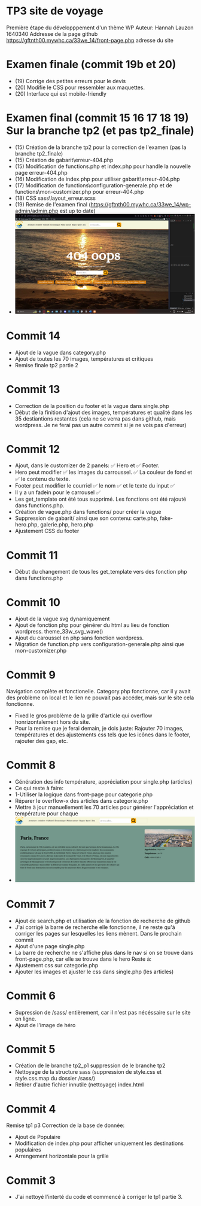 # TP3 site de voyage
Première étape du développpement d'un thème WP
Auteur: Hannah Lauzon 1640340
Addresse de la page github
https://gftnth00.mywhc.ca/33we_14/front-page.php adresse du site

# Examen finale (commit 19b et 20)
- (19) Corrige des petites erreurs pour le devis
- (20) Modifie le CSS pour ressembler aux maquettes. 
- (20) Interface qui est mobile-friendly

# Examen final (commit 15 16 17 18 19) Sur la branche tp2 (et pas tp2_finale)
- (15) Création de la branche tp2 pour la correction de l'examen (pas la branche tp2_finale)
- (15) Création de gabarit\erreur-404.php
- (15) Modification de functions.php et index.php pour handle la nouvelle page erreur-404.php
- (16) Modification de index.php pour utiliser gabarit\erreur-404.php
- (17) Modification de functions\configuration-generale.php et de functions\mon-customizer.php pour erreur-404.php
- (18) CSS sass\layout\_erreur.scss
- (19) Remise de l'examen final (https://gftnth00.mywhc.ca/33we_14/wp-admin/admin.php est up to date)
- ![Alt text](github/image2.png)
 
# Commit 14
- Ajout de la vague dans category.php
- Ajout de toutes les 70 images, températures et critiques
- Remise finale tp2 partie 2

# Commit 13
- Correction de la position du footer et la vague dans single.php
- Début de la finition d'ajout des images, températures et qualité dans les 35 destiantions restantes (cela ne se verra pas dans github, mais wordpress. Je ne ferai pas un autre commit si je ne vois pas d'erreur)

# Commit 12
- Ajout, dans le customizer de 2 panels: ✅ Hero et ✅ Footer.
- Hero peut modifier ✅ les images du carroussel. ✅ La couleur de fond et ✅ le contenu du texte.
- Footer peut modifier le courriel ✅ le nom ✅ et le texte du input ✅
- Il y a un fadein pour le carrousel ✅
- Les get_template ont été tous supprimé. Les fonctions ont été rajouté dans functions.php.
- Création de vague.php dans functions/ pour créer la vague
- Suppression de gabarit/ ainsi que son contenu: carte.php, fake-hero.php, galerie.php, hero.php
- Ajustement CSS du footer

# Commit 11
- Début du changement de tous les get_template vers des fonction php dans functions.php

# Commit 10
- Ajout de la vague svg dynamiquement
- Ajout de fonction php pour générer du html au lieu de fonction wordpress. theme_33w_svg_wave()
- Ajout du caroussel en php sans fonction wordpress.
- Migration de function.php vers configuration-generale.php ainsi que mon-customizer.php

# Commit 9
Navigation complète et fonctionelle. Category.php fonctionne, car il y avait des problème on local et le lien ne pouvait pas accéder, mais sur le site cela fonctionne.
- Fixed le gros problème de la grille d'article qui overflow honrizontalement hors du site.
- Pour la remise que je ferai demain, je dois juste: Rajouter 70 images, températures et des ajustements css tels que les icônes dans le footer, rajouter des gap, etc.

# Commit 8
- Génération des info température, appréciation pour single.php (articles)
- Ce qui reste à faire:
- 1-Utiliser la logique dans front-page pour categorie.php
- Réparer le overflow-x des articles dans categorie.php
- Mettre à jour manuellement les 70 articles pour générer l'appréciation et température pour chaque
- ![Alt text](github/image.png)

# Commit 7
- Ajout de search.php et utilisation de la fonction de recherche de github
- J'ai corrigé la barre de recherche elle fonctionne, il ne reste qu'à corriger les pages sur lesquelles les liens mènent. Dans le prochain commit
- Ajout d'une page single.php
- La barre de recherche ne s'affiche plus dans le nav si on se trouve dans front-page.php, car elle se trouve dans le hero
Reste à:
- Ajustement css sur categorie.php
- Ajouter les images et ajuster le css dans single.php (les articles)

# Commit 6
- Supression de /sass/ entièrement, car il n'est pas nécéssaire sur le site en ligne.
- Ajout de l'image de héro

# Commit 5
- Création de le branche tp2_p1 suppression de le branche tp2
- Nettoyage de la structure sass (suppression de style.css et style.css.map du dossier /sass/)
- Retirer d'autre fichier innutile (nettoyage) index.html

# Commit 4
Remise tp1 p3
Correction de la base de donnée: 
- Ajout de Populaire
- Modification de index.php pour afficher uniquement les destinations populaires
- Arrengement horizontale pour la grille

# Commit 3
- J'ai nettoyé l'interté du code et commencé à corriger le tp1 partie 3.